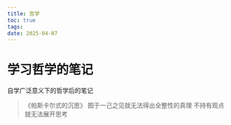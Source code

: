 ```yaml
---
title: 哲学
toc: true
tags:
date: 2025-04-07
---
```


# 学习哲学的笔记

自学广泛意义下的哲学后的笔记

> 《帕斯卡尔式的沉思》
> 囿于一己之见就无法得出全整性的真理
> 不持有观点就无法展开思考
